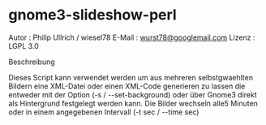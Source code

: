 gnome3-slideshow-perl
=====================

Autor   : Philip Ullrich / wiesel78
E-Mail  : wurst78@googlemail.com
Lizenz  : LGPL 3.0

Beschreibung 
  
  Dieses Script kann verwendet werden um aus mehreren selbstgwaehlten Bildern eine XML-Datei oder einen 
  XML-Code generieren zu lassen die entweder mit der Option (-s / --set-background) oder über Gnome3 direkt 
  als Hintergrund festgelegt werden kann. Die Bilder wechseln alle5 Minuten oder in einem angegebenen
  Intervall (-t sec / --time sec)
  